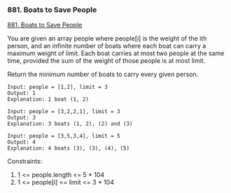 ### 881. Boats to Save People
[881. Boats to Save People](https://leetcode.com/problems/boats-to-save-people/)

You are given an array people where people[i] is the weight of the ith person, and an infinite number of boats where each boat can carry a maximum weight of limit. Each boat carries at most two people at the same time, provided the sum of the weight of those people is at most limit.

Return the minimum number of boats to carry every given person.

```
Input: people = [1,2], limit = 3
Output: 1
Explanation: 1 boat (1, 2)
```
```
Input: people = [3,2,2,1], limit = 3
Output: 3
Explanation: 3 boats (1, 2), (2) and (3)
```

```
Input: people = [3,5,3,4], limit = 5
Output: 4
Explanation: 4 boats (3), (3), (4), (5)
```

Constraints:

1. 1 <= people.length <= 5 * 104
2. 1 <= people[i] <= limit <= 3 * 104